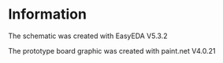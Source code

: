 # Information
The schematic was created with EasyEDA V5.3.2

The prototype board graphic was created with paint.net V4.0.21